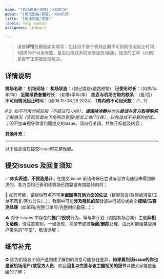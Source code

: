 ```yaml
---
name: "[机场跑路/预警]：XXX机场"
about: "[机场跑路/预警]：XXX机场"
title: "[机场跑路/预警]"
labels: help wanted
assignees: limbopro

---
```


> 请按**详情**处模板如实填写：包括但不限于机场近期不可用的情况起止时间，1周内的不可用天数，是否仍能联系机场管理员/客服，提交的工单（问题）是否有正常被处理解决。

## 详情说明

**机场名称**：
**机场网址**：
**机场状态**：（如已跑路/跑路预警）
**已使用时长**：（如季/半年/年）
**近期续费套餐时长**：（如季/半年/年）
**能否与机场方取的联系**：（是/否）
**不可用情况起止时间**：（如08.15-08.29.2024）
**1周内的不可用天数**：（1...7）

*P.S. 如不可用时间较短（不超过72小时），**请保持冷静**并优先**尝试与官方取得联系**了解情况（官网页面右下角网页客服/提交工单/TG等），以免造成不必要的担忧...* ；因不加审视导致误判而提交的issue，请自行关闭，并修正标题及内容；

**其他补充**：

---

以下信息请在提交issue时完整保留。

## 提交issues 及回复须知

✅ **如实表述，不捏造是非**；在提交 issue 前请确保已尝试与官方沟通但未得到解决的，各方面均已表明该机场已跑路或有跑路倾向的；

🔔 如有可能，请提供节点不可用**截图等其他方面的佐证**（群聊禁言/群聊被清空/工单不回复/官方公告/...），截图中可能**涉及隐私的部分**请进行部分或完全**模糊/马赛克处理**（如邮箱/完整订单号/完整时间戳等...）；

⚠️ 对于 issues 中存在的**推广/投机**行为，等与本计划（跑路机场合集）主题**非相关话题**，请注意鉴别，一经发现，视情节或被**隐藏/删除**处理，由此可能给某些用户带来的“不便”，敬请谅解；

## 细节补充

♻️ 因为机场各个用户遇到或了解到的信息可能存在差异，**如果看到该issue的你也是该机场用户/或官方人员**，欢迎**回复以完善与该主题相关的细节**以便大家能更全面的了解；
